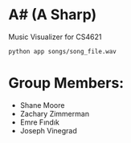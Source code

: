 A# (A Sharp)
============

Music Visualizer for CS4621

```python app songs/song_file.wav```

# Group Members:
- Shane Moore
- Zachary Zimmerman
- Emre Fındık
- Joseph Vinegrad
